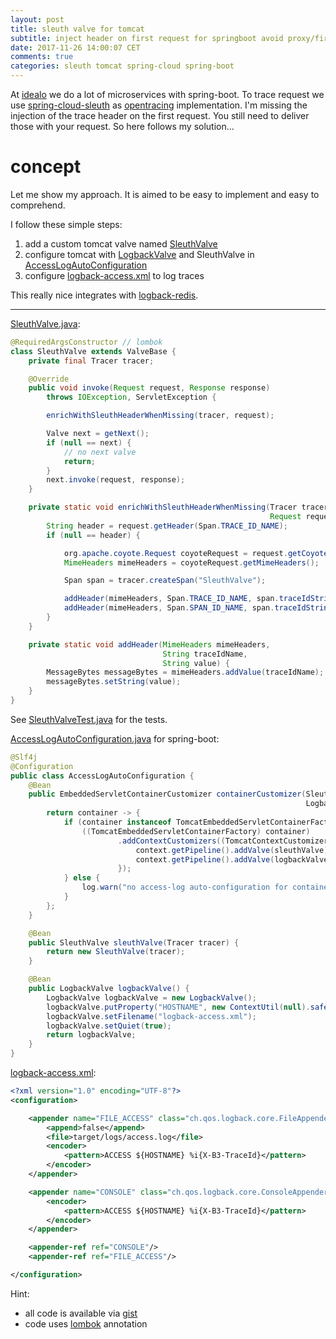 ```yaml
---
layout: post
title: sleuth valve for tomcat 
subtitle: inject header on first request for springboot avoid proxy/firewall instrumentation
date: 2017-11-26 14:00:07 CET 
comments: true
categories: sleuth tomcat spring-cloud spring-boot
---
```


At <a href="https://www.idealo.de">idealo</a> we do a lot of microservices with spring-boot. 
To trace request we use <a href="https://cloud.spring.io/spring-cloud-sleuth/">spring-cloud-sleuth</a> as <a href="http://opentracing.io/">opentracing</a> implementation.
I'm missing the injection of the trace header on the first request. You still need to deliver those with your request. So here follows my solution…

# concept

Let me show my approach. It is aimed to be easy to implement and easy to comprehend.

I follow these simple steps:
1. add a custom tomcat valve named [SleuthValve](https://gist.github.com/lkwg82/0c19e00b65a34763a1b50d1ba26ca703#file-sleuthvalve-java)
2. configure tomcat with [LogbackValve](https://logback.qos.ch/access.html#tomcat) and SleuthValve in [AccessLogAutoConfiguration](https://gist.github.com/lkwg82/0c19e00b65a34763a1b50d1ba26ca703#file-accesslogautoconfiguration-java)
3. configure [logback-access.xml](https://gist.github.com/lkwg82/0c19e00b65a34763a1b50d1ba26ca703#file-logback-access-xml) to log traces

This really nice integrates with [logback-redis](https://github.com/idealo/logback-redis).

-----

[SleuthValve.java](https://gist.github.com/lkwg82/0c19e00b65a34763a1b50d1ba26ca703#file-sleuthvalve-java):
```java
@RequiredArgsConstructor // lombok
class SleuthValve extends ValveBase {
    private final Tracer tracer;

    @Override
    public void invoke(Request request, Response response) 
        throws IOException, ServletException {

        enrichWithSleuthHeaderWhenMissing(tracer, request);

        Valve next = getNext();
        if (null == next) {
            // no next valve
            return;
        }
        next.invoke(request, response);
    }

    private static void enrichWithSleuthHeaderWhenMissing(Tracer tracer, 
                                                          Request request) {
        String header = request.getHeader(Span.TRACE_ID_NAME);
        if (null == header) {

            org.apache.coyote.Request coyoteRequest = request.getCoyoteRequest();
            MimeHeaders mimeHeaders = coyoteRequest.getMimeHeaders();

            Span span = tracer.createSpan("SleuthValve");

            addHeader(mimeHeaders, Span.TRACE_ID_NAME, span.traceIdString());
            addHeader(mimeHeaders, Span.SPAN_ID_NAME, span.traceIdString());
        }
    }

    private static void addHeader(MimeHeaders mimeHeaders, 
                                  String traceIdName, 
                                  String value) {
        MessageBytes messageBytes = mimeHeaders.addValue(traceIdName);
        messageBytes.setString(value);
    }
}
```

See [SleuthValveTest.java](https://gist.github.com/lkwg82/0c19e00b65a34763a1b50d1ba26ca703#file-sleuthvalvetest-java) for the tests.

[AccessLogAutoConfiguration.java](https://gist.github.com/lkwg82/0c19e00b65a34763a1b50d1ba26ca703#file-accesslogautoconfiguration-java) for spring-boot:
```java
@Slf4j
@Configuration
public class AccessLogAutoConfiguration {
    @Bean
    public EmbeddedServletContainerCustomizer containerCustomizer(SleuthValve sleuthValve, 
                                                                  LogbackValve logbackValve) {
        return container -> {
            if (container instanceof TomcatEmbeddedServletContainerFactory) {
                ((TomcatEmbeddedServletContainerFactory) container)
                        .addContextCustomizers((TomcatContextCustomizer) context -> {
                            context.getPipeline().addValve(sleuthValve);
                            context.getPipeline().addValve(logbackValve);
                        });
            } else {
                log.warn("no access-log auto-configuration for container: {}", container);
            }
        };
    }

    @Bean
    public SleuthValve sleuthValve(Tracer tracer) {
        return new SleuthValve(tracer);
    }

    @Bean
    public LogbackValve logbackValve() {
        LogbackValve logbackValve = new LogbackValve();
        logbackValve.putProperty("HOSTNAME", new ContextUtil(null).safelyGetLocalHostName());
        logbackValve.setFilename("logback-access.xml");
        logbackValve.setQuiet(true);
        return logbackValve;
    }
}
```

[logback-access.xml](https://gist.github.com/lkwg82/0c19e00b65a34763a1b50d1ba26ca703#file-logback-access-xml):
```xml
<?xml version="1.0" encoding="UTF-8"?>
<configuration>

    <appender name="FILE_ACCESS" class="ch.qos.logback.core.FileAppender">
        <append>false</append>
        <file>target/logs/access.log</file>
        <encoder>
            <pattern>ACCESS ${HOSTNAME} %i{X-B3-TraceId}</pattern>
        </encoder>
    </appender>

    <appender name="CONSOLE" class="ch.qos.logback.core.ConsoleAppender">
        <encoder>
            <pattern>ACCESS ${HOSTNAME} %i{X-B3-TraceId}</pattern>
        </encoder>
    </appender>

    <appender-ref ref="CONSOLE"/>
    <appender-ref ref="FILE_ACCESS"/>

</configuration>
```
 
Hint: 
- all code is available via [gist](https://gist.github.com/lkwg82/0c19e00b65a34763a1b50d1ba26ca703)
- code uses [lombok](https://projectlombok.org/) annotation
